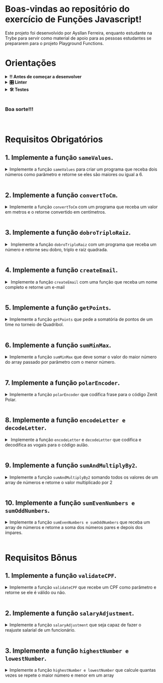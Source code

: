 # Boas-vindas ao repositório do exercício de Funções Javascript!
Este projeto foi desenvolvido por Aysllan Ferreira, enquanto estudante na Trybe para servir como material de apoio para as pessoas estudantes se prepararem para o projeto Playground Functions.

# Orientações
	
<details>
<summary><strong>‼ Antes de começar a desenvolver</strong></summary><br />

1. Clone o repositório

	*  Use o comando: `git@github.com:aysllanferreira/aulao-T29-Functions-project.git`

* Entre na pasta do repositório que você acabou de clonar:

	*  `cd aulao-T29-Functions-project`

2. Instale as dependências

	* Para isso, use o seguinte comando: `npm install`

3. Para poder enviar seu Pull Request, caso queira um code review, siga o passo a passo. Nós temos o Evaluator no Pull Request que também testará seu projeto, mas isso é totalmente opicional, você pode rodar os testes localmente! 

  * Envie seu e-mail respondendo esse forms [aqui](https://forms.gle/2w2pNDEUAJeJqFEp8).
  * Aguarde que em breve te enviarei um e-mail solicitando pra colaborar com o repositório.

4. Crie uma branch a partir da branch `main`

- Verifique que você está na branch `main`
  - Exemplo: `git branch`
- Se você não estiver, mude para a branch `main`
  - Exemplo: `git checkout main`
- Agora crie uma branch à qual você vai submeter os `commits` do seu projeto:
  - Você deve criar uma branch no seguinte formato: `nome-sobrenome-nome-do-projeto`;
  - Exemplo: `git checkout -b paulo-gomes-functions-project`
  * E depois dê o push e crie seu Pull Request.

4. Importante!!!
 * Não mude o nome de nenhuma função!
	
</details>

<details>
<summary><strong>🎛 Linter</strong></summary><br />

Para simular um ambiente real de projeto, nós usaremos o [ESLint](https://eslint.org/) para fazer a análise do código.

Para identificar os erros localmente, use no seu terminal o comando:

```bash
npm run lint
```
Você pode também instalar o plugin do `ESLint` no `VSCode`. Para isso, basta fazer o download do [plugin `ESLint`](https://marketplace.visualstudio.com/items?itemName=dbaeumer.vscode-eslint) e instalá-lo.
	
</details>

<details>
<summary><strong>🛠 Testes</strong></summary><br />

Para os testes serem realizados com exito, certifique-se que a versão do seu node seja de fato a versão 16.

```bash
node -v
```

Caso você esteja utilizando outra versão, você pode usar este comando para alterar sua versão para 16.

```bash
nvm use 16
```

Todos os requisitos serão testados pelo Jest. Para rodar todos os testes, basta rodar no terminal o comando.

```bash
npm test
```
Caso queira testar apenas uma função rode o comando abaixo:

```bash
npm test tests/nome-do-arquivo
```


Por exemplo:

```bash
npm test tests/ex01.spec.js
```

</details>

<br>

### Boa sorte!!!
<br>

# Requisitos Obrigatórios

## 1. Implemente a função `sameValues`.

<details>
  <summary>
  Implemente a função <code>sameValues</code> para criar um programa que receba dois números como parâmetro e retorne se eles são maiores ou igual a 6.
  </summary> <br />

- Verifique se os dois valores passados por parâmetro são maiores ou igual a 6.
- Se sim, retorne a mensagem: true.
- Se nao, retorne a mensagem: false.

**O que será testado:**

- A função `sameValues`, caso passado por parâmetro números maiores ou iguais a 6, retornará true.

- A função `sameValues`, caso passado por parâmetro números menores ou iguais a 6, retornará false.

</details><br>

## 2. Implemente a função `convertToCm`.

<details>
  <summary>
  Implemente a função <code>convertToCm</code> com um programa que receba um valor em metros e o retorne convertido em centímetros.
  </summary> <br />

- O valor recebido por parâmetro será um valor em metros, converta ele para centímetros.

**O que será testado:**

- A função `convertToCm`, receberá um valor em metros e deverá retornar o mesmo valor convertido em centímetros.

</details><br>

## 3. Implemente a função `dobroTriploRaiz`.

<details>
  <summary>
  Implemente a função <code>dobroTriploRaiz</code> com um programa que receba um número e retorne seu dobro, triplo e raiz quadrada.
  </summary> <br />

- O retorno deve ser no formato abaixo especificado.
```bash
"O dobro de 2 é 4, o triplo é 6 e a raiz quadrada é 1.4142135623730951"
```

**O que será testado:**

- A função `dobroTriploRaiz`, deve retornar o dobro, triplo e a raiz quadrada do número passado por parâmetro no formato especificado.

</details><br>

## 4. Implemente a função `createEmail`.

<details>
  <summary>
  Implemente a função <code>createEmail</code> com uma função que receba um nome completo e retorne um e-mail
  </summary> <br />

- Crie uma função que receba um nome completo e retorne um e-mail no seguinte formato:
```bash
nome_sobrenome@aulao.com
```
- Todas as letras devem ser minúsculas.

**O que será testado:**

- A função `createEmail`, deve retornar o e-mail com o formato especificado dado um nome completo como parâmetro.

- A função `createEmail`, deve ter um retorno com todas as letras minúsculas.

</details><br>

## 5. Implemente a função `getPoints`.

<details>
  <summary>
  Implemente a função <code>getPoints</code> que pede a somatória de pontos de um time no torneio de Quadribol.
  </summary> <br />

- Na copa mundial de Quadribol, cada vitória vale 7 pontos, cada empate 3 pontos e derrota 0 pontos
- Escreva uma função que receba o numero de vitorias, empates e derrotas e retorne a pontuação final.

**O que será testado:**

- A função `getPoints`, deverá receber o valor final de pontos de um determinado time, de acordo com suas vitórias, empates e derrotas.

</details><br>

## 6. Implemente a função `sumMinMax`.

<details>
  <summary>
  Implemente a função <code>sumMinMax</code> que deve somar o valor do maior número do array passado por parâmetro com o menor número.
  </summary> <br />

- Deverá ser somado o valor do maior valor do array passado por parâmetro com o menor.
```bash
MAIOR NUMERO + MENOS NUMERO = RESULTADO.
```

**O que será testado:**

- A função `sumMinMax`, deverá retornar a soma do maior e menor valor do array passado por parâmetro.

</details><br>

## 7. Implemente a função `polarEncoder`.

<details>
  <summary>
  Implemente a função <code>polarEncoder</code> que codifica frase para o código Zenit Polar.
  </summary> <br />

- Quando a letra for Z, troque por P.
- Quando a letra for E, troque por O.
- Quando a letra for N, troque por L.
- Quando a letra for I, troque por A.
- Quando a letra for T, troque por R.

- Quando a letra for P, troque por Z.
- Quando a letra for O, troque por E.
- Quando a letra for L, troque por N.
- Quando a letra for A, troque por I.
- Quando a letra for R, troque por T.

```bash
Exemplo: vamos para o hexa brasil = vimes ziti e hoxi btisan
```
- O retorno final deve ser em letras minusculas.

**O que será testado:**

- A função `polarEncoder`, recebendo uma frase como parâmetro, deve substituir cada letra com o que foi especificado acima, criando assim um código de comunicação chamado Zenit Polar.

</details><br>

## 8. Implemente a função `encodeLetter e decodeLetter`.

<details>
  <summary>
  Implemente a função <code>encodeLetter</code> e <code>decodeLetter</code> que codifica e decodifica as vogais para o  código aulão.
  </summary> <br />

- A função `encodeLetter` deve codificar as vogais com a seguinte regra:

```bash
// Quando a letra for A, troque por @.
// Quando a letra for E, troque por 3.
// Quando a letra for I, troque por !.
// Quando a letra for O, troque por 0.
// Quando a letra for U, troque por Ʉ.
```

- A função `decodeLetter` deve codificar as vogais com a seguinte regra:

```bash
// Quando a letra for @, troque por a.
// Quando a letra for 3, troque por e.
// Quando a letra for !, troque por i.
// Quando a letra for 0, troque por o.
// Quando a letra for Ʉ, troque por u.
```

**O que será testado:**

- A função `encodeLetter`, deverá substituir as vogais da frase passada por parâmetro, pelo código especificado acima.

- A função `decodeLetter`, deverá substituir uma frase codificada para as vogais novamente.

</details><br>

## 9. Implemente a função `sumAndMultiplyBy2`.

<details>
  <summary>
  Implemente a função <code>sumAndMultiplyBy2</code> somando todos os valores de um array de números e retorne o valor multiplicado por 2
  </summary> <br />

- Deverá somar todos os números dentro de um array e retornar o valor multiplicado por 2.

**O que será testado:**

- A função `sumAndMultiplyBy2`, deverá somar todos os números dentro de um array e retornar o valor multiplicado por 2.

</details><br>

## 10. Implemente a função `sumEvenNumbers e sumOddNumbers`.

<details>
  <summary>
  Implemente a função <code>sumEvenNumbers e sumOddNumbers</code> que receba um array de números e retorne a soma dos números pares e depois dos ímpares.
  </summary> <br />

- A primeira função deve retornar somente a soma dos números pares.
- A segunda função deve retornar somente a soma dos números ímpares.

**O que será testado:**

- A função `sumEvenNumbers`, deverá retornar somente a soma dos números pares passados num array por parâmetro.

- A função `sumOddNumbers`, deverá retornar somente a soma dos números impares passados num array por parâmetro.

</details><br>

# Requisitos Bônus

## 1. Implemente a função `validateCPF`.

<details>
  <summary>
  Implemente a função <code>validateCPF</code> que recebe um CPF como parâmetro e retorne se ele é válido ou não.
  </summary> <br />

- Lembre-se que o argumento passado sera testado no seguinte formato:
```bash
[1,2,3,4,3,2,1,3,2,3,4]
```

- O retorno deve ser nesse formato:
```bash
CPF: XXX.XXX.XXX-XX" (Onde X é um número).
```

- Caso o CPF seja inválido, retorne:
```bash
CPF Inválido
```

**O que será testado:**

- A função `validateCPF`, receberá um array de números passados por parâmetro e deve retornar no formato especificado o CPF da pessoa caso for válido.

- A função `validateCPF`, caso contenha uma String dentro do Array passado por parâmetro, deve retornar CPF Inválido.

- A função `validateCPF`, caso contenha um número maior do que 9 dentro do array passado por parâmetro, deve retornar CPF Inválido.

- A função `validateCPF`, caso contenha um número menor do que 0 dentro do array passado por parâmetro, deve retornar CPF Inválido.

</details><br>

## 2. Implemente a função `salaryAdjustment`.

<details>
  <summary>
  Implemente a função <code>salaryAdjustment</code> que seja capaz de fazer o reajuste salarial de um funcionário.
  </summary> <br />

- O programa deve receber o salário atual do funcionário e o reajuste em porcentagem.
- Anualmente o funcionário recebe um reajuste anual fixo de `5%`.
- O programa deve retornar o salário atual, o reajuste e o novo salário em `5 anos`.

Exemplo de retorno:
 ```bash
Novo salário em 5 anos: R$ 1234.56
```

**O que será testado:**

- A função `salaryAdjustment`, deverá mostrar o valor atualizado do valor de um funcionário em 5 anos dado um valor passado por parametro.

</details><br>

## 3. Implemente a função `highestNumber e lowestNumber`.

<details>
  <summary>
  Implemente a função <code>highestNumber e lowestNumber</code> que calcule quantas vezes se repete o maior número e menor em um array
  </summary> <br />

- Crie um programa que calcule quantas vezes se repete o maior número em um array.
 ```bash
Exemplo: [1, 2, 3, 4, 5, 6, 7, 8, 9, 10, 10, 10, 10] => 4
```
- Crie um programa que receba um array de números e retorne o menor número.
 ```bash
Exemplo: [1, 2, 3, 4, 5, 1, 7, 8, 9, 10] => 2
```

**O que será testado:**

- A função `highestNumber`, deve mostrar quantas vezes se repete o maior número.
- A função `lowestNumber`, deve mostrar quantas vezes se repete o menor número.

</details><br>